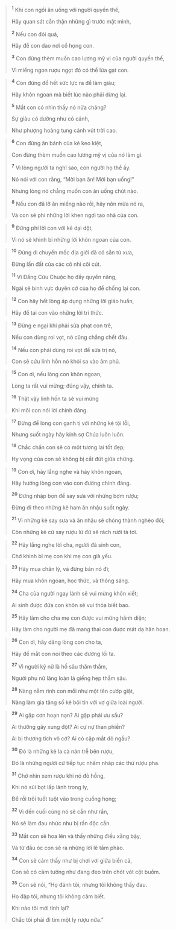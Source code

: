 > <sup><b>1</b></sup> Khi con ngồi ăn uống với người quyền thế,
> 
> Hãy quan sát cẩn thận những gì trước mặt mình,
> 
> <sup><b>2</b></sup> Nếu con đói quá,
> 
> Hãy để con dao nơi cổ họng con.
> 
> <sup><b>3</b></sup> Con đừng thèm muốn cao lương mỹ vị của người quyền thế,
> 
> Vì miếng ngon rượu ngọt đó có thể lừa gạt con.
>


> <sup><b>4</b></sup> Con đừng đổ hết sức lực ra để làm giàu;
> 
> Hãy khôn ngoan mà biết lúc nào phải dừng lại.
> 
> <sup><b>5</b></sup> Mắt con có nhìn thấy nó nữa chăng?
> 
> Sự giàu có dường như có cánh,
> 
> Như phượng hoàng tung cánh vút trời cao.
>


> <sup><b>6</b></sup> Con đừng ăn bánh của kẻ keo kiệt,
> 
> Con đừng thèm muốn cao lương mỹ vị của nó làm gì.
> 
> <sup><b>7</b></sup> Vì lòng người ta nghĩ sao, con người họ thể ấy.
> 
> Nó nói với con rằng, “Mời bạn ăn! Mời bạn uống!”
> 
> Nhưng lòng nó chẳng muốn con ăn uống chút nào.
> 
> <sup><b>8</b></sup> Nếu con đã lỡ ăn miếng nào rồi, hãy nôn mửa nó ra,
> 
> Và con sẽ phí những lời khen ngợi tao nhã của con.
>


> <sup><b>9</b></sup> Ðừng phí lời con với kẻ dại dột,
> 
> Vì nó sẽ khinh bỉ những lời khôn ngoan của con.
>


> <sup><b>10</b></sup> Ðừng di chuyển mốc địa giới đã có sẵn từ xưa,
> 
> Ðừng lấn đất của các cô nhi côi cút.
> 
> <sup><b>11</b></sup> Vì Ðấng Cứu Chuộc họ đầy quyền năng,
> 
> Ngài sẽ binh vực duyên cớ của họ để chống lại con.
>


> <sup><b>12</b></sup> Con hãy hết lòng áp dụng những lời giáo huấn,
> 
> Hãy để tai con vào những lời tri thức.
>


> <sup><b>13</b></sup> Ðừng e ngại khi phải sửa phạt con trẻ,
> 
> Nếu con dùng roi vọt, nó cũng chẳng chết đâu.
> 
> <sup><b>14</b></sup> Nếu con phải dùng roi vọt để sửa trị nó,
> 
> Con sẽ cứu linh hồn nó khỏi sa vào âm phủ.
>


> <sup><b>15</b></sup> Con ơi, nếu lòng con khôn ngoan,
> 
> Lòng ta rất vui mừng; đúng vậy, chính ta.
> 
> <sup><b>16</b></sup> Thật vậy linh hồn ta sẽ vui mừng
> 
> Khi môi con nói lời chính đáng.
>


> <sup><b>17</b></sup> Ðừng để lòng con ganh tị với những kẻ tội lỗi,
> 
> Nhưng suốt ngày hãy kính sợ Chúa luôn luôn.
> 
> <sup><b>18</b></sup> Chắc chắn con sẽ có một tương lai tốt đẹp;
> 
> Hy vọng của con sẽ không bị cắt đứt giữa chừng.
>


> <sup><b>19</b></sup> Con ơi, hãy lắng nghe và hãy khôn ngoan,
> 
> Hãy hướng lòng con vào con đường chính đáng.
> 
> <sup><b>20</b></sup> Đừng nhập bọn để say sưa với những bợm rượu;
> 
> Đừng đi theo những kẻ ham ăn nhậu suốt ngày.
> 
> <sup><b>21</b></sup> Vì những kẻ say sưa và ăn nhậu sẽ chóng thành nghèo đói;
> 
> Còn những kẻ cứ say rượu lừ đừ sẽ rách rưới tả tơi.
>


> <sup><b>22</b></sup> Hãy lắng nghe lời cha, người đã sinh con,
> 
> Chớ khinh bỉ mẹ con khi mẹ con già yếu.
>


> <sup><b>23</b></sup> Hãy mua chân lý, và đừng bán nó đi;
> 
> Hãy mua khôn ngoan, học thức, và thông sáng.
> 
> <sup><b>24</b></sup> Cha của người ngay lành sẽ vui mừng khôn xiết;
> 
> Ai sinh được đứa con khôn sẽ vui thỏa biết bao.
> 
> <sup><b>25</b></sup> Hãy làm cho cha mẹ con được vui mừng hãnh diện;
> 
> Hãy làm cho người mẹ đã mang thai con được mát dạ hân hoan.
>


> <sup><b>26</b></sup> Con ơi, hãy dâng lòng con cho ta,
> 
> Hãy để mắt con noi theo các đường lối ta.
> 
> <sup><b>27</b></sup> Vì người kỹ nữ là hố sâu thăm thẳm,
> 
> Người phụ nữ lăng loàn là giếng hẹp thẳm sâu.
> 
> <sup><b>28</b></sup> Nàng nằm rình con mồi như một tên cướp giật,
> 
> Nàng làm gia tăng số kẻ bội tín với vợ giữa loài người.
>


> <sup><b>29</b></sup> Ai gặp cơn hoạn nạn? Ai gặp phải ưu sầu?
> 
> Ai thường gây xung đột? Ai cự nự than phiền?
> 
> Ai bị thương tích vô cớ? Ai có cặp mắt đỏ ngầu?
> 
> <sup><b>30</b></sup> Ðó là những kẻ la cà nán trễ bên rượu,
> 
> Ðó là những người cứ tiếp tục nhấm nháp các thứ rượu pha.
> 
> <sup><b>31</b></sup> Chớ nhìn xem rượu khi nó đỏ hồng,
> 
> Khi nó sủi bọt lấp lánh trong ly,
> 
> Để rồi trôi tuốt tuột vào trong cuống họng;
> 
> <sup><b>32</b></sup> Vì đến cuối cùng nó sẽ cắn như rắn,
> 
> Nó sẽ làm đau nhức như bị rắn độc cắn.
> 
> <sup><b>33</b></sup> Mắt con sẽ hoa lên và thấy những điều xằng bậy,
> 
> Và từ đầu óc con sẽ ra những lời lẽ tầm phào.
> 
> <sup><b>34</b></sup> Con sẽ cảm thấy như bị chơi vơi giữa biển cả,
> 
> Con sẽ có cảm tưởng như đang đeo trên chót vót cột buồm.
> 
> <sup><b>35</b></sup> Con sẽ nói, “Họ đánh tôi, nhưng tôi không thấy đau.
> 
> Họ đập tôi, nhưng tôi không cảm biết.
> 
> Khi nào tôi mới tỉnh lại?
> 
> Chắc tôi phải đi tìm một ly rượu nữa.”
>